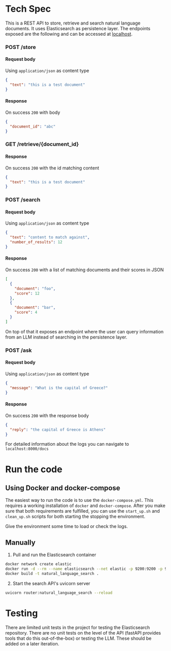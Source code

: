 # Tech Spec

This is a REST API to store, retrieve and search natural language documents. It uses Elasticsearch as persistence layer.
The endpoints exposed are the following and can be accessed at [localhost](http://localhost:8000/).

### POST /store

#### Request body

Using `application/json` as content type

```json
{
  "text": "this is a test document"
}
```

#### Response

On success `200` with body

```json
{
  "document_id": "abc"
}
```

### GET /retrieve/{document_id}

#### Response

On success `200` with the id matching content

```json
{
  "text": "this is a test document"
}
```

### POST /search

#### Request body

Using `application/json` as content type

```json
{
  "text": "content to match against",
  "number_of_results": 12
}
```

#### Response

On success `200` with a list of matching documents and their scores in JSON

```json
[
  {
    "document": "foo",
    "score": 12
  },
  {
    "document": "bar",
    "score": 4
  }
]
```

On top of that it exposes an endpoint where the user can query information from an LLM instead of
searching in the persistence layer.

### POST /ask

#### Request body

Using `application/json` as content type

```json
{
  "message": "What is the capital of Greece?"
}
```

#### Response

On success `200` with the response body

```json
{
  "reply": "the capital of Greece is Athens"
}
```

For detailed information about the logs you can navigate to `localhost:8000/docs`

# Run the code

## Using Docker and docker-compose

The easiest way to run the code is to use the `docker-compose.yml`. This requires a working installation of
`docker` and `docker-compose`. After you make sure that both requirements are fulfilled, you can use the `start_up.sh` and
`clean_up.sh` scripts for both starting the stopping the environment.

Give the environment some time to load or check the logs.

## Manually

1. Pull and run the Elasticsearch container

```bash
docker network create elastic
docker run -d --rm --name elasticsearch --net elastic -p 9200:9200 -p 9300:9300 -e "discovery.type=single-node" -e "xpack.security.enabled=false" elasticsearch:8.12.2
docker build -t natural_language_search . 
```

2. Start the search API's uvicorn server

```bash
uvicorn router:natural_language_search --reload
```

# Testing

There are limited unit tests in the project for testing the Elasticsearch repository. There are no
unit tests on the level of the API (fastAPI provides tools that do this out-of-the-box) or testing the
LLM. These should be added on a later iteration.

